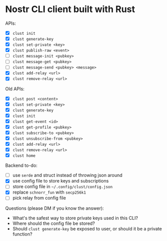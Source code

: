 # Nostr CLI client built with Rust
APIs:
- [x] `clust init`
- [x] `clust generate-key`
- [x] `clust set-private <key>`
- [x] `clust publish-raw <event>`
- [ ] `clust message-init <pubkey>`
- [ ] `clust message-get <pubkey>`
- [ ] `clust message-send <pubkey> <message>`
- [x] `clust add-relay <url>`
- [x] `clust remove-relay <url>`

Old APIs:
- [x] `clust post <content>`
- [x] `clust set-private <key>`
- [x] `clust generate-key`
- [x] `clust init`
- [x] `clust get-event <id>`
- [x] `clust get-profile <pubkey>`
- [x] `clust subscribe-to <pubkey>`
- [x] `clust unsubscribe-from <pubkey>`
- [x] `clust add-relay <url>`
- [x] `clust remove-relay <url>`
- [x] `clust home`

Backend to-do:
- [ ] use `serde` and struct instead of throwing json around
- [x] use config file to store keys and subscriptions
- [ ] store config file in `~/.config/clust/config.json`
- [x] replace `schnorr_fun` with `secp256k1`
- [ ] pick relay from config file

Questions (please DM if you know the answer):
- What's the safest way to store private keys used in this CLI?
- Where should the config file be stored?
- Should `clust generate-key` be exposed to user, or should it be a private function? 
